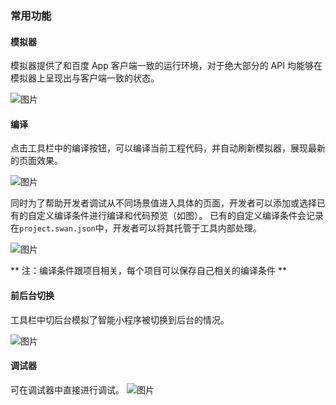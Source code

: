 ### 常用功能
#### 模拟器

模拟器提供了和百度 App 客户端一致的运行环境，对于绝大部分的 API 均能够在模拟器上呈现出与客户端一致的状态。

![图片](/img/game/tutorials/tool/工具26-1.png)

#### 编译
点击工具栏中的编译按钮，可以编译当前工程代码，并自动刷新模拟器，展现最新的页面效果。

![图片](/img/game/tutorials/tool/工具27-1.png)

同时为了帮助开发者调试从不同场景值进入具体的页面，开发者可以添加或选择已有的自定义编译条件进行编译和代码预览（如图）。
已有的自定义编译条件会记录在`project.swan.json`中，开发者可以将其托管于工具内部处理。

![图片](/img/game/tutorials/tool/工具27.png)

** 注：编译条件跟项目相关，每个项目可以保存自己相关的编译条件 **

#### 前后台切换
工具栏中切后台模拟了智能小程序被切换到后台的情况。

![图片](http://bos.nj.bpc.baidu.com/v1/agroup/d238688e45990a0f15e9d771eef7896a3281226a)

#### 调试器
可在调试器中直接进行调试。
![图片](/img/game/tutorials/tool/工具26.png)
